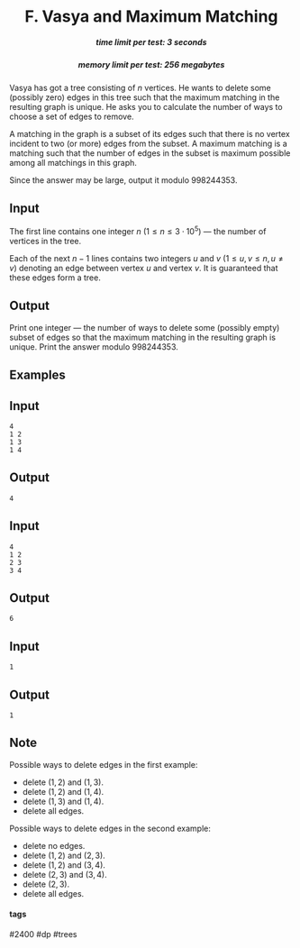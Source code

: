 <h1 style='text-align: center;'> F. Vasya and Maximum Matching</h1>

<h5 style='text-align: center;'>time limit per test: 3 seconds</h5>
<h5 style='text-align: center;'>memory limit per test: 256 megabytes</h5>

Vasya has got a tree consisting of $n$ vertices. He wants to delete some (possibly zero) edges in this tree such that the maximum matching in the resulting graph is unique. He asks you to calculate the number of ways to choose a set of edges to remove.

A matching in the graph is a subset of its edges such that there is no vertex incident to two (or more) edges from the subset. A maximum matching is a matching such that the number of edges in the subset is maximum possible among all matchings in this graph.

Since the answer may be large, output it modulo $998244353$.

## Input

The first line contains one integer $n$ ($1 \le n \le 3 \cdot 10^5$) — the number of vertices in the tree.

Each of the next $n − 1$ lines contains two integers $u$ and $v$ ($1 \le u, v \le n, u \neq v$) denoting an edge between vertex $u$ and vertex $v$. It is guaranteed that these edges form a tree.

## Output

Print one integer — the number of ways to delete some (possibly empty) subset of edges so that the maximum matching in the resulting graph is unique. Print the answer modulo $998244353$.

## Examples

## Input


```
4  
1 2  
1 3  
1 4  

```
## Output


```
4  

```
## Input


```
4  
1 2  
2 3  
3 4  

```
## Output


```
6  

```
## Input


```
1  

```
## Output


```
1  

```
## Note

Possible ways to delete edges in the first example: 

* delete $(1, 2)$ and $(1, 3)$.
* delete $(1, 2)$ and $(1, 4)$.
* delete $(1, 3)$ and $(1, 4)$.
* delete all edges.

Possible ways to delete edges in the second example: 

* delete no edges.
* delete $(1, 2)$ and $(2, 3)$.
* delete $(1, 2)$ and $(3, 4)$.
* delete $(2, 3)$ and $(3, 4)$.
* delete $(2, 3)$.
* delete all edges.


#### tags 

#2400 #dp #trees 